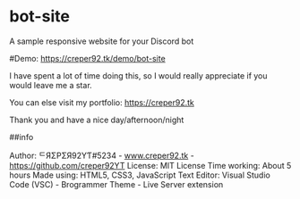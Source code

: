 # bot-site
A sample responsive website for your Discord bot

#Demo: https://creper92.tk/demo/bot-site

I have spent a lot of time doing this, so I would really appreciate if you would leave me a star.

You can else visit my portfolio: https://creper92.tk

Thank you and have a nice day/afternoon/night

##info


Author: ᄃЯΣPΣЯ92YƬ#5234 - www.creper92.tk - https://github.com/creper92YT
License: MIT License
Time working: About 5 hours
Made using: HTML5, CSS3, JavaScript
Text Editor: Visual Studio Code (VSC) - Brogrammer Theme - Live Server extension
